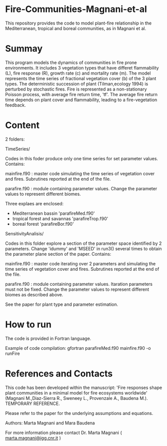 # Fire-Communities-Magnani-et-al
This repository provides the code to model plant-fire relationship in the Mediterranean, tropical and boreal communities, as in Magnani et al. 

# Summay

This program models the dynamics of communities in fire prone environments. 
It includes 3 vegetation types that have differet flammability (L), fire response (R),
growth rate (c) and mortality rate (m). The model represents the time series of fractional
vegetation cover (b) of the 3 plant types. The deterministic succession of plant 
(Tilman,ecology 1994) is perturbed by stochastic fires. Fire is represented as 
a non-stationary Poisson process, with average fire return time, 'tf'. 
The average fire return time depends on plant cover and flammability, leading to
a fire-vegetation feedback.

# Content

2 folders:

TimeSeries/

Codes in this foder produce only one time series for set parameter values. Contains:

  mainfire.f90 : master code simulating the time series of vegetation cover and fires.
               Subrutines reported at the end of the file.

  parafire.f90 : module containing parameter values.
               Change the parameter values to represent different biomes.

  Three explaes are enclosed:
  - Mediterranean bassin 'parafireMed.f90'
  - tropical forest and savannas 'parafireTrop.f90'
  - boreal forest 'parafireBor.f90'

SensitivityAnalisis/

Codes in this folder explore a section of the parameter space identified by 2 parameters.
Change 'idummy' and 'MSEED' in run3() several times to obtain the parameter plane section of the paper. Contains:

  mainfire.f90 : master code iterating over 2 parameters and simulating the time series of vegetation cover and fires.
               Subrutines reported at the end of the file.

  parafire.f90 : module containing parameter values. Itaration parameters must not be fixed.
               Change the parameter values to represent different biomes as described above.


See the paper for plant type and parameter estimation.

# How to run

The code is provided in Fortran language.

Example of code compilation:
gfortran parafireMed.f90 mainfire.f90 -o runFire


# References and Contacts

This code has been developed within the manuscript:
'Fire responses shape plant communities in a minimal model for fire ecosystems worldwide'
(Magnani M.,Diaz-Sierra R., Sweneey L., Provenzale A., Baudena M.). TEMPORARY REFERENCE.

Please refer to the paper for the underlying assumptions and equations.

Authors: Marta Magnani and Mara Baudena

For more information please contact
Dr. Marta Magnani ( marta.magnani@igg.cnr.it )
